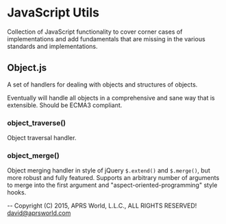 # JavaScript Utils

Collection of JavaScript functionality to cover corner cases of implementations and add fundamentals that are missing in the various standards and implementations.

## Object.js

A set of handlers for dealing with objects and structures of objects.

Eventually will handle all objects in a comprehensive and sane way that is extensible.  Should be ECMA3 compliant.

### object_traverse()

Object traversal handler.

### object_merge()

Object merging handler in style of jQuery `$.extend()` and `$.merge()`, but more robust and fully featured.  Supports an arbitrary number of arguments to merge into the first argument and "aspect-oriented-programming" style hooks.


--
Copyright (C) 2015, APRS World, L.L.C., ALL RIGHTS RESERVED!
david@aprsworld.com